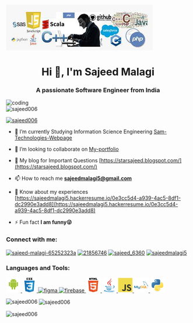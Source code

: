 ![logo](https://github.com/SAJEED006/SAJEED006/blob/main/sajeed.png)
<h1 align="center">Hi 👋, I'm Sajeed Malagi</h1>
<h3 align="center">A passionate Software Engineer from India</h3>
<img align="right" alt="coding" width="700" src="https://user-images.githubusercontent.com/55389276/140866485-8fb1c876-9a8f-4d6a-98dc-08c4981eaf70.gif">

<p align="left"> <img src="https://komarev.com/ghpvc/?username=sajeed006&label=Profile%20views&color=0e75b6&style=flat" alt="sajeed006" /> </p>

<p align="left"> <a href="https://github.com/ryo-ma/github-profile-trophy"><img src="https://github-profile-trophy.vercel.app/?username=sajeed006" alt="sajeed006" /></a> </p>

- 🔭 I’m currently Studying Information Science Engineering [Sam-Technologies-Webpage](http://sam-technologies.000webhostapp.com/)

- 👯 I’m looking to collaborate on [My-portfolio](https://sajeed006.github.io/My_Profile/)

- 📝 My blog for Important Questions [https://starsajeed.blogspot.com/](https://starsajeed.blogspot.com/)

- 📫 How to reach me **sajeedmalagi5@gmail.com**

- 📄 Know about my experiences [https://sajeedmalagi5.hackerresume.io/0e3cc5d4-a939-4ac5-8df1-dc2990e3add8](https://sajeedmalagi5.hackerresume.io/0e3cc5d4-a939-4ac5-8df1-dc2990e3add8)

- ⚡ Fun fact **I am funny😜**

<h3 align="left">Connect with me:</h3>
<p align="left">
<a href="https://linkedin.com/in/sajeed-malagi-65252323a" target="blank"><img align="center" src="https://raw.githubusercontent.com/rahuldkjain/github-profile-readme-generator/master/src/images/icons/Social/linked-in-alt.svg" alt="sajeed-malagi-65252323a" height="30" width="40" /></a>
<a href="https://stackoverflow.com/users/21856746" target="blank"><img align="center" src="https://raw.githubusercontent.com/rahuldkjain/github-profile-readme-generator/master/src/images/icons/Social/stack-overflow.svg" alt="21856746" height="30" width="40" /></a>
<a href="https://instagram.com/sajeed_6360" target="blank"><img align="center" src="https://raw.githubusercontent.com/rahuldkjain/github-profile-readme-generator/master/src/images/icons/Social/instagram.svg" alt="sajeed_6360" height="30" width="40" /></a>
<a href="https://www.hackerrank.com/sajeedmalagi5" target="blank"><img align="center" src="https://raw.githubusercontent.com/rahuldkjain/github-profile-readme-generator/master/src/images/icons/Social/hackerrank.svg" alt="sajeedmalagi5" height="30" width="40" /></a>
</p>

<h3 align="left">Languages and Tools:</h3>
<p align="left"> <a href="https://developer.android.com" target="_blank" rel="noreferrer"> <img src="https://raw.githubusercontent.com/devicons/devicon/master/icons/android/android-original-wordmark.svg" alt="android" width="40" height="40"/> </a> <a href="https://www.w3schools.com/css/" target="_blank" rel="noreferrer"> <img src="https://raw.githubusercontent.com/devicons/devicon/master/icons/css3/css3-original-wordmark.svg" alt="css3" width="40" height="40"/> </a> <a href="https://www.figma.com/" target="_blank" rel="noreferrer"> <img src="https://www.vectorlogo.zone/logos/figma/figma-icon.svg" alt="figma" width="40" height="40"/> </a> <a href="https://firebase.google.com/" target="_blank" rel="noreferrer"> <img src="https://www.vectorlogo.zone/logos/firebase/firebase-icon.svg" alt="firebase" width="40" height="40"/> </a> <a href="https://www.w3.org/html/" target="_blank" rel="noreferrer"> <img src="https://raw.githubusercontent.com/devicons/devicon/master/icons/html5/html5-original-wordmark.svg" alt="html5" width="40" height="40"/> </a> <a href="https://www.java.com" target="_blank" rel="noreferrer"> <img src="https://raw.githubusercontent.com/devicons/devicon/master/icons/java/java-original.svg" alt="java" width="40" height="40"/> </a> <a href="https://developer.mozilla.org/en-US/docs/Web/JavaScript" target="_blank" rel="noreferrer"> <img src="https://raw.githubusercontent.com/devicons/devicon/master/icons/javascript/javascript-original.svg" alt="javascript" width="40" height="40"/> </a> <a href="https://www.mysql.com/" target="_blank" rel="noreferrer"> <img src="https://raw.githubusercontent.com/devicons/devicon/master/icons/mysql/mysql-original-wordmark.svg" alt="mysql" width="40" height="40"/> </a> <a href="https://www.python.org" target="_blank" rel="noreferrer"> <img src="https://raw.githubusercontent.com/devicons/devicon/master/icons/python/python-original.svg" alt="python" width="40" height="40"/> </a> </p>

<p><img align="left" src="https://github-readme-stats.vercel.app/api/top-langs?username=sajeed006&show_icons=true&locale=en&layout=compact" alt="sajeed006" /></p>

<p>&nbsp;<img align="center" src="https://github-readme-stats.vercel.app/api?username=sajeed006&show_icons=true&locale=en" alt="sajeed006" /></p>

<p><img align="center" src="https://github-readme-streak-stats.herokuapp.com/?user=sajeed006&" alt="sajeed006" /></p>
